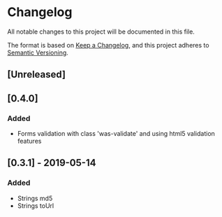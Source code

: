 # Changelog
All notable changes to this project will be documented in this file.

The format is based on [Keep a Changelog](https://keepachangelog.com/en/1.0.0/),
and this project adheres to [Semantic Versioning](https://semver.org/spec/v2.0.0.html).

## [Unreleased]

## [0.4.0]

### Added
- Forms validation with class 'was-validate' and using html5 validation features


## [0.3.1] - 2019-05-14

### Added
- Strings md5
- Strings toUrl